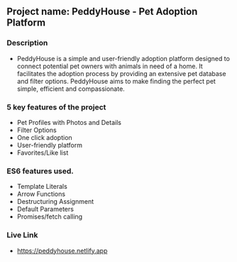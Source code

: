 ## Project name: PeddyHouse - Pet Adoption Platform

### Description

- PeddyHouse is a simple and user-friendly adoption platform designed to connect potential pet owners with animals in need of a home. It facilitates the adoption process by providing an extensive pet database and filter options. PeddyHouse aims to make finding the perfect pet simple, efficient and compassionate.

### 5 key features of the project

- Pet Profiles with Photos and Details
- Filter Options
- One click adoption
- User-friendly platform
- Favorites/Like list

### ES6 features used.

- Template Literals
- Arrow Functions
- Destructuring Assignment
- Default Parameters
- Promises/fetch calling

### Live Link

- https://peddyhouse.netlify.app
